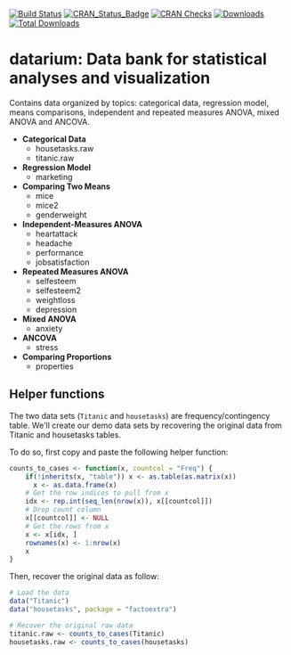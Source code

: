 <!-- README.md is generated from README.Rmd. Please edit that file -->
[![Build Status](https://api.travis-ci.org/kassambara/datarium.png)](https://travis-ci.org/kassambara/datarium) [![CRAN\_Status\_Badge](https://www.r-pkg.org/badges/version/datarium)](https://cran.r-project.org/package=datarium) [![CRAN Checks](https://cranchecks.info/badges/summary/datarium)](https://cran.r-project.org/web/checks/check_results_datarium.html) [![Downloads](https://cranlogs.r-pkg.org/badges/datarium)](https://cran.r-project.org/package=datarium) [![Total Downloads](https://cranlogs.r-pkg.org/badges/grand-total/datarium?color=orange)](https://cranlogs.r-pkg.org/badges/grand-total/datarium)

datarium: Data bank for statistical analyses and visualization
==============================================================

Contains data organized by topics: categorical data, regression model, means comparisons, independent and repeated measures ANOVA, mixed ANOVA and ANCOVA.

-   **Categorical Data**
    -   housetasks.raw
    -   titanic.raw
-   **Regression Model**
    -   marketing
-   **Comparing Two Means**
    -   mice
    -   mice2
    -   genderweight
-   **Independent-Measures ANOVA**
    -   heartattack
    -   headache
    -   performance
    -   jobsatisfaction
-   **Repeated Measures ANOVA**
    -   selfesteem
    -   selfesteem2
    -   weightloss
    -   depression
-   **Mixed ANOVA**
    -   anxiety
-   **ANCOVA**
    -   stress
-   **Comparing Proportions**
    -   properties

Helper functions
----------------

The two data sets (`Titanic` and `housetasks`) are frequency/contingency table. We'll create our demo data sets by recovering the original data from Titanic and housetasks tables.

To do so, first copy and paste the following helper function:

``` r
counts_to_cases <- function(x, countcol = "Freq") {
    if(!inherits(x, "table")) x <- as.table(as.matrix(x))
      x <- as.data.frame(x)
    # Get the row indices to pull from x
    idx <- rep.int(seq_len(nrow(x)), x[[countcol]])
    # Drop count column
    x[[countcol]] <- NULL
    # Get the rows from x
    x <- x[idx, ]
    rownames(x) <- 1:nrow(x)
    x
}
```

Then, recover the original data as follow:

``` r
# Load the data
data("Titanic")
data("housetasks", package = "factoextra")

# Recover the original raw data
titanic.raw <- counts_to_cases(Titanic)
housetasks.raw <- counts_to_cases(housetasks)
```
